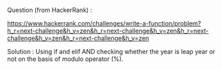 Question (from HackerRank) :

https://www.hackerrank.com/challenges/write-a-function/problem?h_r=next-challenge&h_v=zen&h_r=next-challenge&h_v=zen&h_r=next-challenge&h_v=zen&h_r=next-challenge&h_v=zen


Solution : Using if and elif AND checking whether the year is leap year or not on the basis of modulo operator (%).